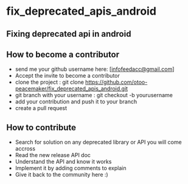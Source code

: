 # fix_deprecated_apis_android
## Fixing deprecated api in android

## How to become a contributor
- send me your github username here: [infofeedacc@gmail.com]
- Accept the invite to become a contributor
- clone the project : git clone https://github.com/otoo-peacemaker/fix_deprecated_apis_android.git
- git branch with your username : git checkout -b yourusername
- add your contribution and push it to your branch
- create a pull request

## How to contribute
- Search for solution on any deprecated library or API you will come accross
- Read the new release API doc
- Understand the API and know it works
- Implement it by adding comments to explain
- Give it back to the community here :)

